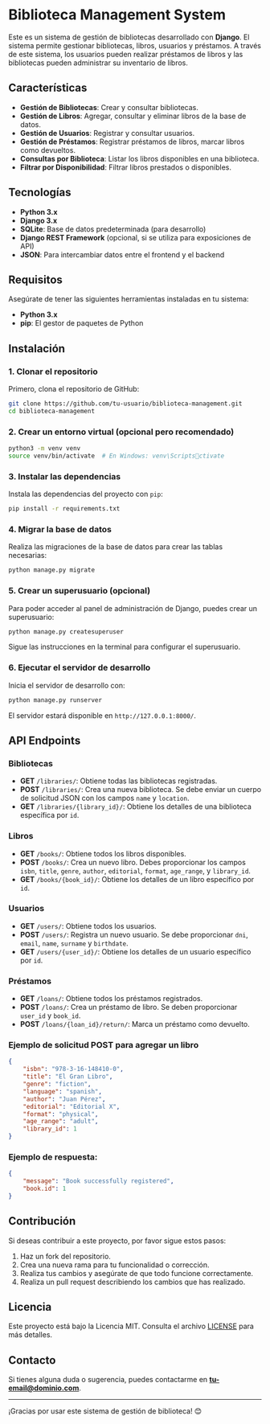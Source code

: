 # Biblioteca Management System

Este es un sistema de gestión de bibliotecas desarrollado con **Django**. El sistema permite gestionar bibliotecas, libros, usuarios y préstamos. A través de este sistema, los usuarios pueden realizar préstamos de libros y las bibliotecas pueden administrar su inventario de libros.

## Características

- **Gestión de Bibliotecas**: Crear y consultar bibliotecas.
- **Gestión de Libros**: Agregar, consultar y eliminar libros de la base de datos.
- **Gestión de Usuarios**: Registrar y consultar usuarios.
- **Gestión de Préstamos**: Registrar préstamos de libros, marcar libros como devueltos.
- **Consultas por Biblioteca**: Listar los libros disponibles en una biblioteca.
- **Filtrar por Disponibilidad**: Filtrar libros prestados o disponibles.

## Tecnologías

- **Python 3.x**
- **Django 3.x**
- **SQLite**: Base de datos predeterminada (para desarrollo)
- **Django REST Framework** (opcional, si se utiliza para exposiciones de API)
- **JSON**: Para intercambiar datos entre el frontend y el backend

## Requisitos

Asegúrate de tener las siguientes herramientas instaladas en tu sistema:

- **Python 3.x**
- **pip**: El gestor de paquetes de Python

## Instalación

### 1. Clonar el repositorio

Primero, clona el repositorio de GitHub:

```bash
git clone https://github.com/tu-usuario/biblioteca-management.git
cd biblioteca-management
```

### 2. Crear un entorno virtual (opcional pero recomendado)

```bash
python3 -m venv venv
source venv/bin/activate  # En Windows: venv\Scriptsctivate
```

### 3. Instalar las dependencias

Instala las dependencias del proyecto con `pip`:

```bash
pip install -r requirements.txt
```

### 4. Migrar la base de datos

Realiza las migraciones de la base de datos para crear las tablas necesarias:

```bash
python manage.py migrate
```

### 5. Crear un superusuario (opcional)

Para poder acceder al panel de administración de Django, puedes crear un superusuario:

```bash
python manage.py createsuperuser
```

Sigue las instrucciones en la terminal para configurar el superusuario.

### 6. Ejecutar el servidor de desarrollo

Inicia el servidor de desarrollo con:

```bash
python manage.py runserver
```

El servidor estará disponible en `http://127.0.0.1:8000/`.

## API Endpoints

### Bibliotecas

- **GET** `/libraries/`: Obtiene todas las bibliotecas registradas.
- **POST** `/libraries/`: Crea una nueva biblioteca. Se debe enviar un cuerpo de solicitud JSON con los campos `name` y `location`.
- **GET** `/libraries/{library_id}/`: Obtiene los detalles de una biblioteca específica por `id`.

### Libros

- **GET** `/books/`: Obtiene todos los libros disponibles.
- **POST** `/books/`: Crea un nuevo libro. Debes proporcionar los campos `isbn`, `title`, `genre`, `author`, `editorial`, `format`, `age_range`, y `library_id`.
- **GET** `/books/{book_id}/`: Obtiene los detalles de un libro específico por `id`.

### Usuarios

- **GET** `/users/`: Obtiene todos los usuarios.
- **POST** `/users/`: Registra un nuevo usuario. Se debe proporcionar `dni`, `email`, `name`, `surname` y `birthdate`.
- **GET** `/users/{user_id}/`: Obtiene los detalles de un usuario específico por `id`.

### Préstamos

- **GET** `/loans/`: Obtiene todos los préstamos registrados.
- **POST** `/loans/`: Crea un préstamo de libro. Se deben proporcionar `user_id` y `book_id`.
- **POST** `/loans/{loan_id}/return/`: Marca un préstamo como devuelto.

### Ejemplo de solicitud POST para agregar un libro

```json
{
    "isbn": "978-3-16-148410-0",
    "title": "El Gran Libro",
    "genre": "fiction",
    "language": "spanish",
    "author": "Juan Pérez",
    "editorial": "Editorial X",
    "format": "physical",
    "age_range": "adult",
    "library_id": 1
}
```

### Ejemplo de respuesta:

```json
{
    "message": "Book successfully registered",
    "book.id": 1
}
```

## Contribución

Si deseas contribuir a este proyecto, por favor sigue estos pasos:

1. Haz un fork del repositorio.
2. Crea una nueva rama para tu funcionalidad o corrección.
3. Realiza tus cambios y asegúrate de que todo funcione correctamente.
4. Realiza un pull request describiendo los cambios que has realizado.

## Licencia

Este proyecto está bajo la Licencia MIT. Consulta el archivo [LICENSE](LICENSE) para más detalles.

## Contacto

Si tienes alguna duda o sugerencia, puedes contactarme en **tu-email@dominio.com**.

---

¡Gracias por usar este sistema de gestión de biblioteca! 😊

